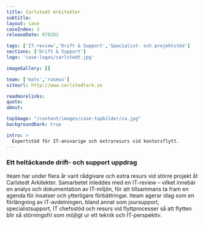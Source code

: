 ```yaml
---
title: Carlstedt Arkitekter
subtitle:
layout: case
caseIndex: 3
releaseDate: 070202

tags: ['IT-review','Drift & Support','Specialist- och projektstöd']
sections: ['Drift & Support']
logo: 'case-logos/carlstedt.jpg'

imageGallery: []

team: ['mats','rasmus']
siteurl: http://www.carlstedtark.se

readmorelinks:
quote:
about:

topImage: "/content/images/case-topbilder/ca.jpg"
backgroundDark: true

intro: >
  Expertstöd för IT-ansvarige och extraresurs vid kontorsflytt.
---
```


### Ett heltäckande drift- och support uppdrag

Iteam har under flera år varit rådgivare och extra resurs vid större projekt åt Carlstedt Arkitekter. Samarbetet inleddes med en IT-review – vilket innebär en analys och dokumentation av IT-miljön, för att tillsammans ta fram en agenda för insatser och ytterligare förbättringar. Iteam agerar idag som en förlängning av IT-avdelningen, bland annat som joursupport, specialistsupport, IT chefsstöd och resurs vid flyttprocesser så att flytten blir så störningsfri som möjligt ur ett teknik och IT-perspektiv.
